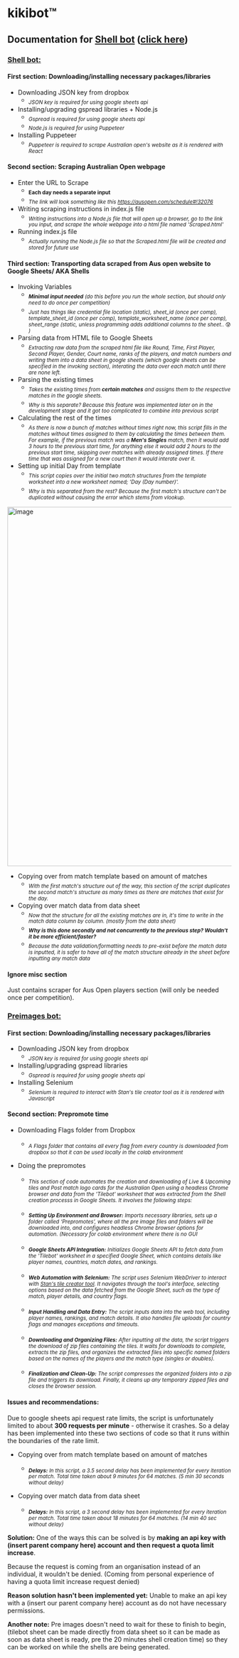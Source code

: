 # kikibot™
## Documentation for [Shell bot](https://github.com/kayleecragg/kikibot?tab=readme-ov-file#shell-bot) ([click here](https://colab.research.google.com/drive/1jFuPN-3OMjf6p990YB8j_fsw3-JhViI0?usp=sharing))

### [Shell bot:](https://colab.research.google.com/drive/1jFuPN-3OMjf6p990YB8j_fsw3-JhViI0?usp=sharing)

#### First section: Downloading/installing necessary packages/libraries
* Downloading JSON key from dropbox
  * <sub> *JSON key is required for using google sheets api* </sub>
* Installing/upgrading gspread libraries + Node.js
  * <sub> *Gspread is required for using google sheets api* </sub>
  * <sub> *Node.js is required for using Puppeteer* </sub>
* Installing Puppeteer
  * <sub> *Puppeteer is required to scrape Australian open's website as it is rendered with React* </sub>

#### Second section: Scraping Australian Open webpage
* Enter the URL to Scrape
  * <sub> **Each day needs a separate input** </sub>
  * <sub> *The link will look something like this https://ausopen.com/schedule#!32076* </sub>
* Writing scraping instructions in index.js file
   * <sub> *Writing instructions into a Node.js file that will open up a browser, go to the link you input, and scrape the whole webpage into a html file named 'Scraped.html'* </sub>
* Running index.js file
   * <sub> *Actually running the Node.js file so that the Scraped.html file will be created and stored for future use* </sub>


#### Third section: Transporting data scraped from Aus open website to Google Sheets/ AKA Shells
* Invoking Variables
  * <sub> ***Minimal input needed** (do this before you run the whole section, but should only need to do once per competition)* </sub>
  * <sub> *Just has things like credential file location (static), sheet_id (once per comp), template_sheet_id (once per comp), template_worksheet_name (once per comp), sheet_range (static, unless programming adds additional columns to the sheet..* :cold_sweat:	*)* </sub>
* Parsing data from HTML file to Google Sheets
  * <sub> *Extracting raw data from the scraped html file like Round, Time, First Player, Second Player, Gender, Court name, ranks of the players, and match numbers and writing them into a data sheet in google sheets (which google sheets can be specified in the invoking section), interating the data over each match until there are none left.* </sub>
* Parsing the existing times
  * <sub> *Takes the existing times from **certain matches** and assigns them to the respective matches in the google sheets.* </sub>
  * <sub> *Why is this separate? Because this feature was implemented later on in the development stage and it got too complicated to combine into previous script* </sub>
* Calculating the rest of the times
  * <sub> *As there is now a bunch of matches without times right now, this script fills in the matches without times assigned to them by calculating the times between them. For example, if the previous match was a **Men's Singles** match, then it would add 3 hours to the previous start time, for anything else it would add 2 hours to the previous start time, skipping over matches with already assigned times. If there time that was assigned for a new court then it would interate over it.* </sub>
* Setting up initial Day from template
  * <sub> *This script copies over the initial two match structures from the template worksheet into a new worksheet named; 'Day (Day number)'.* </sub>
  * <sub> *Why is this separated from the rest? Because the first match's structure can't be duplicated without causing the error which stems from vlookup.* </sub>
<img width="808" alt="image" src="https://github.com/kayleecragg/kikibot/assets/70317319/4b0217f6-9c09-491f-ae73-e0e7e1cbb454">


* Copying over from match template based on amount of matches
  * <sub> *With the first match's structure out of the way, this section of the script duplicates the second match's structure as many times as there are matches that exist for the day.* </sub>
* Copying over match data from data sheet
  * <sub> *Now that the structure for all the existing matches are in, it's time to write in the match data column by column. (mostly from the data sheet)* </sub>
  * <sub> ***Why is this done secondly and not concurrently to the previous step? Wouldn't it be more efficient/faster?*** </sub>
  * <sub> *Because the data validation/formatting needs to pre-exist before the match data is inputted, it is safer to have all of the match structure already in the sheet before inputting any match data* </sub>

#### Ignore misc section
Just contains scraper for Aus Open players section (will only be needed once per competition).

### [Preimages bot:](https://colab.research.google.com/drive/1M2tbZjuFYC1Hk58EXUIWqs9gCeemUnln#scrollTo=m-g0DkAkbQfy)

#### First section: Downloading/installing necessary packages/libraries
* Downloading JSON key from dropbox
  * <sub> *JSON key is required for using google sheets api* </sub>
* Installing/upgrading gspread libraries
  * <sub> *Gspread is required for using google sheets api* </sub>
* Installing Selenium
  * <sub> *Selenium is required to interact with Stan's tile creator tool as it is rendered with Javascript* </sub>

#### Second section: Prepromote time
* Downloading Flags folder from Dropbox
  * <sub> *A Flags folder that contains all every flag from every country is downloaded from dropbox so that it can be used locally in the colab environment* </sub>

* Doing the prepromotes
  * <sub> *This section of code automates the creation and downloading of Live & Upcoming tiles and Post match logo cards for the Australian Open using a headless Chrome browser and data from the 'Tilebot' worksheet that was extracted from the Shell creation processs in Google Sheets. It involves the following steps:* </sub>

  * <sub> ***Setting Up Environment and Browser:** Imports necessary libraries, sets up a folder called ‘Prepromotes’, where all the pre image files and folders will be downloaded into, and configures headless Chrome browser options for automation. (Necessary for colab environment where there is no GUI* </sub>

  * <sub> ***Google Sheets API Integration:** Initializes Google Sheets API to fetch data from the 'Tilebot' worksheet in a specified Google Sheet, which contains details like player names, countries, match dates, and rankings.* </sub>

  * <sub> ***Web Automation with Selenium:** The script uses Selenium WebDriver to interact with [Stan's tile creator tool](https://thelivecms.prod.streamco.cloud/tile-creator/). It navigates through the tool's interface, selecting options based on the data fetched from the Google Sheet, such as the type of match, player details, and country flags.* </sub>

  * <sub> ***Input Handling and Data Entry:** The script inputs data into the web tool, including player names, rankings, and match details. It also handles file uploads for country flags and manages exceptions and timeouts.* </sub>

  * <sub> ***Downloading and Organizing Files:** After inputting all the data, the script triggers the download of zip files containing the tiles. It waits for downloads to complete, extracts the zip files, and organizes the extracted files into specific named folders based on the names of the players and the match type (singles or doubles).* </sub>

  * <sub> ***Finalization and Clean-Up:** The script compresses the organized folders into a zip file and triggers its download. Finally, it cleans up any temporary zipped files and closes the browser session.* </sub>
  
<!-- * <sub> ***[Line by line explanation](https://github.com/kayleecragg/kikibot/tree/main/preimages#readme)*** </sub> -->

#### Issues and recommendations:

Due to google sheets api request rate limits, the script is unfortunately limited to about **300 requests per minute** - otherwise it crashes. 
So a delay has been implemented into these two sections of code so that it runs within the boundaries of the rate limit.

* Copying over from match template based on amount of matches
    * <sub> ***Delays:** In this script, a 3.5 second delay has been implemented for every iteration per match. Total time taken about 9 minutes for 64 matches. (5 min 30 seconds without delay)* </sub>

* Copying over match data from data sheet
    * <sub> ***Delays:** In this script, a 3 second delay has been implemented for every iteration per match. Total time taken about 18 minutes for 64 matches. (14 min 40 sec without delay)* </sub>

**Solution:** One of the ways this can be solved is by **making an api key with (insert parent company here) account and then request a quota limit increase**.

Because the request is coming from an organisation instead of an individual, it wouldn't be denied. (Coming from personal experience of having a quota limit increase request denied)

**Reason solution hasn't been implemented yet:** Unable to make an api key with a (insert our parent company here) account as do not have necessary permissions. 

**Another note:** Pre images doesn't need to wait for these to finish to begin, (tilebot sheet can be made directly from data sheet so it can be made as soon as data sheet is ready, pre the 20 minutes shell creation time) so they can be worked on while the shells are being generated.
